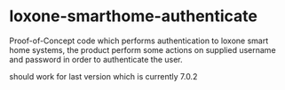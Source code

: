 # loxone-smarthome-authenticate

Proof-of-Concept code which performs authentication to loxone smart home systems, the product perform some actions on supplied username and password in order to authenticate the user.

should work for last version which is currently 7.0.2
